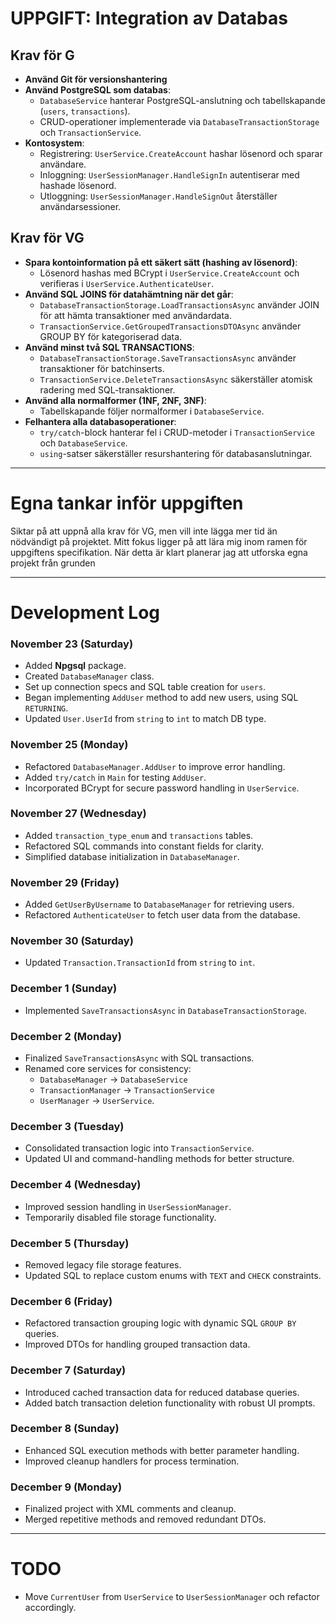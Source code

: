 # UPPGIFT: Integration av Databas

## Krav för G
- **Använd Git för versionshantering**  
- **Använd PostgreSQL som databas**:
  - `DatabaseService` hanterar PostgreSQL-anslutning och tabellskapande (`users`, `transactions`).
  - CRUD-operationer implementerade via `DatabaseTransactionStorage` och `TransactionService`.
- **Kontosystem**:
  - Registrering: `UserService.CreateAccount` hashar lösenord och sparar användare.
  - Inloggning: `UserSessionManager.HandleSignIn` autentiserar med hashade lösenord.
  - Utloggning: `UserSessionManager.HandleSignOut` återställer användarsessioner.

## Krav för VG
- **Spara kontoinformation på ett säkert sätt (hashing av lösenord)**:
  - Lösenord hashas med BCrypt i `UserService.CreateAccount` och verifieras i `UserService.AuthenticateUser`.
- **Använd SQL JOINS för datahämtning när det går**:
  - `DatabaseTransactionStorage.LoadTransactionsAsync` använder JOIN för att hämta transaktioner med användardata.
  - `TransactionService.GetGroupedTransactionsDTOAsync` använder GROUP BY för kategoriserad data.
- **Använd minst två SQL TRANSACTIONS**:
  - `DatabaseTransactionStorage.SaveTransactionsAsync` använder transaktioner för batchinserts.
  - `TransactionService.DeleteTransactionsAsync` säkerställer atomisk radering med SQL-transaktioner.
- **Använd alla normalformer (1NF, 2NF, 3NF)**:
  - Tabellskapande följer normalformer i `DatabaseService`.
- **Felhantera alla databasoperationer**:
  - `try/catch`-block hanterar fel i CRUD-metoder i `TransactionService` och `DatabaseService`.
  - `using`-satser säkerställer resurshantering för databasanslutningar.

---

# Egna tankar inför uppgiften

Siktar på att uppnå alla krav för VG, men vill inte lägga mer tid än nödvändigt på projektet. 
Mitt fokus ligger på att lära mig inom ramen för uppgiftens specifikation. När detta är klart 
planerar jag att utforska egna projekt från grunden

---

# Development Log

### November 23 (Saturday)
- Added **Npgsql** package.
- Created `DatabaseManager` class.
- Set up connection specs and SQL table creation for `users`.
- Began implementing `AddUser` method to add new users, using SQL `RETURNING`.
- Updated `User.UserId` from `string` to `int` to match DB type.

### November 25 (Monday)
- Refactored `DatabaseManager.AddUser` to improve error handling.
- Added `try/catch` in `Main` for testing `AddUser`.
- Incorporated BCrypt for secure password handling in `UserService`.

### November 27 (Wednesday)
- Added `transaction_type_enum` and `transactions` tables.
- Refactored SQL commands into constant fields for clarity.
- Simplified database initialization in `DatabaseManager`.

### November 29 (Friday)
- Added `GetUserByUsername` to `DatabaseManager` for retrieving users.
- Refactored `AuthenticateUser` to fetch user data from the database.

### November 30 (Saturday)
- Updated `Transaction.TransactionId` from `string` to `int`.

### December 1 (Sunday)
- Implemented `SaveTransactionsAsync` in `DatabaseTransactionStorage`.

### December 2 (Monday)
- Finalized `SaveTransactionsAsync` with SQL transactions.
- Renamed core services for consistency:
  - `DatabaseManager` → `DatabaseService`
  - `TransactionManager` → `TransactionService`
  - `UserManager` → `UserService`.

### December 3 (Tuesday)
- Consolidated transaction logic into `TransactionService`.
- Updated UI and command-handling methods for better structure.

### December 4 (Wednesday)
- Improved session handling in `UserSessionManager`.
- Temporarily disabled file storage functionality.

### December 5 (Thursday)
- Removed legacy file storage features.
- Updated SQL to replace custom enums with `TEXT` and `CHECK` constraints.

### December 6 (Friday)
- Refactored transaction grouping logic with dynamic SQL `GROUP BY` queries.
- Improved DTOs for handling grouped transaction data.

### December 7 (Saturday)
- Introduced cached transaction data for reduced database queries.
- Added batch transaction deletion functionality with robust UI prompts.

### December 8 (Sunday)
- Enhanced SQL execution methods with better parameter handling.
- Improved cleanup handlers for process termination.

### December 9 (Monday)
- Finalized project with XML comments and cleanup.
- Merged repetitive methods and removed redundant DTOs.

---

# TODO
- Move `CurrentUser` from `UserService` to `UserSessionManager` och refactor accordingly.
